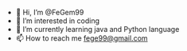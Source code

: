 - 👋 Hi, I’m @FeGem99
- 👀 I’m interested in coding 
- 🌱 I’m currently learning java and Python language 
- 📫 How to reach me fege99@gmail.com

<!---
FeGem99/FeGem99 is a ✨ special ✨ repository because its `README.md` (this file) appears on your GitHub profile.
You can click the Preview link to take a look at your changes.
--->
